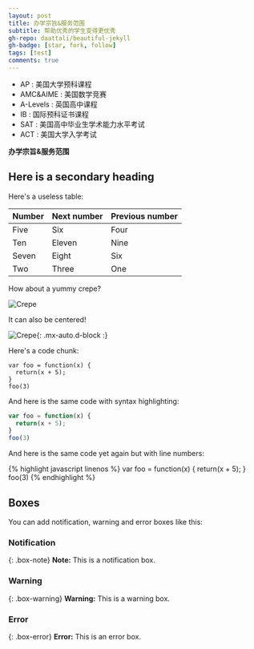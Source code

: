 ```yaml
---
layout: post
title: 办学宗旨&服务范围
subtitle: 帮助优秀的学生变得更优秀
gh-repo: daattali/beautiful-jekyll
gh-badge: [star, fork, follow]
tags: [test]
comments: true
---
```


- AP : 美国大学预科课程
- AMC&AIME : 美国数学竞赛
- A-Levels : 英国高中课程
- IB : 国际预科证书课程
- SAT : 美国高中毕业生学术能力水平考试
- ACT : 美国大学入学考试


**办学宗旨&服务范围**

## Here is a secondary heading

Here's a useless table:

| Number | Next number | Previous number |
| :------ |:--- | :--- |
| Five | Six | Four |
| Ten | Eleven | Nine |
| Seven | Eight | Six |
| Two | Three | One |


How about a yummy crepe?

![Crepe](https://s3-media3.fl.yelpcdn.com/bphoto/cQ1Yoa75m2yUFFbY2xwuqw/348s.jpg)

It can also be centered!

![Crepe](https://s3-media3.fl.yelpcdn.com/bphoto/cQ1Yoa75m2yUFFbY2xwuqw/348s.jpg){: .mx-auto.d-block :}

Here's a code chunk:

~~~
var foo = function(x) {
  return(x + 5);
}
foo(3)
~~~

And here is the same code with syntax highlighting:

```javascript
var foo = function(x) {
  return(x + 5);
}
foo(3)
```

And here is the same code yet again but with line numbers:

{% highlight javascript linenos %}
var foo = function(x) {
  return(x + 5);
}
foo(3)
{% endhighlight %}

## Boxes
You can add notification, warning and error boxes like this:

### Notification

{: .box-note}
**Note:** This is a notification box.

### Warning

{: .box-warning}
**Warning:** This is a warning box.

### Error

{: .box-error}
**Error:** This is an error box.
